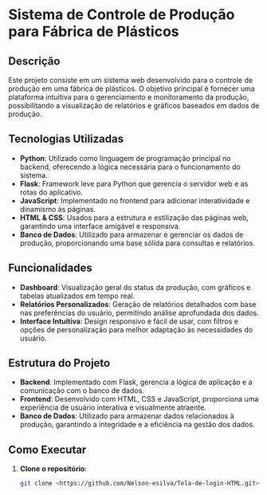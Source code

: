 # Sistema de Controle de Produção para Fábrica de Plásticos

## Descrição

Este projeto consiste em um sistema web desenvolvido para o controle de produção em uma fábrica de plásticos. O objetivo principal é fornecer uma plataforma intuitiva para o gerenciamento e monitoramento da produção, possibilitando a visualização de relatórios e gráficos baseados em dados de produção.

## Tecnologias Utilizadas

- **Python**: Utilizado como linguagem de programação principal no backend, oferecendo a lógica necessária para o funcionamento do sistema.
- **Flask**: Framework leve para Python que gerencia o servidor web e as rotas do aplicativo.
- **JavaScript**: Implementado no frontend para adicionar interatividade e dinamismo às páginas.
- **HTML & CSS**: Usados para a estrutura e estilização das páginas web, garantindo uma interface amigável e responsiva.
- **Banco de Dados**: Utilizado para armazenar e gerenciar os dados de produção, proporcionando uma base sólida para consultas e relatórios.

## Funcionalidades

- **Dashboard**: Visualização geral do status da produção, com gráficos e tabelas atualizados em tempo real.
- **Relatórios Personalizados**: Geração de relatórios detalhados com base nas preferências do usuário, permitindo análise aprofundada dos dados.
- **Interface Intuitiva**: Design responsivo e fácil de usar, com filtros e opções de personalização para melhor adaptação às necessidades do usuário.

## Estrutura do Projeto

- **Backend**: Implementado com Flask, gerencia a lógica de aplicação e a comunicação com o banco de dados.
- **Frontend**: Desenvolvido com HTML, CSS e JavaScript, proporciona uma experiência de usuário interativa e visualmente atraente.
- **Banco de Dados**: Utilizado para armazenar dados relacionados à produção, garantindo a integridade e a eficiência na gestão dos dados.

## Como Executar

1. **Clone o repositório**:
   ```bash
   git clone <https://github.com/Nelson-esilva/Tela-de-login-HTML.git>
